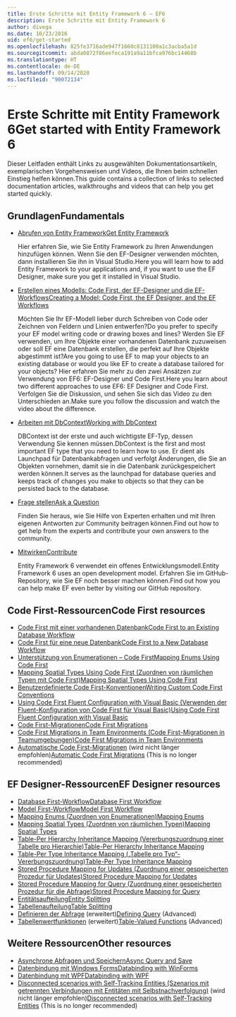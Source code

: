 ```yaml
---
title: Erste Schritte mit Entity Framework 6 – EF6
description: Erste Schritte mit Entity Framework 6
author: divega
ms.date: 10/23/2016
uid: ef6/get-started
ms.openlocfilehash: 825fe3716ade947f1660c8131100a1c3acba5a1d
ms.sourcegitcommit: abda0872f86eefeca191a9a11bfca976bc14468b
ms.translationtype: HT
ms.contentlocale: de-DE
ms.lasthandoff: 09/14/2020
ms.locfileid: "90072134"
---
```

# <a name="get-started-with-entity-framework-6"></a><span data-ttu-id="57868-103">Erste Schritte mit Entity Framework 6</span><span class="sxs-lookup"><span data-stu-id="57868-103">Get started with Entity Framework 6</span></span>

<span data-ttu-id="57868-104">Dieser Leitfaden enthält Links zu ausgewählten Dokumentationsartikeln, exemplarischen Vorgehensweisen und Videos, die Ihnen beim schnellen Einstieg helfen können.</span><span class="sxs-lookup"><span data-stu-id="57868-104">This guide contains a collection of links to selected documentation articles, walkthroughs and videos that can help you get started quickly.</span></span>

## <a name="fundamentals"></a><span data-ttu-id="57868-105">Grundlagen</span><span class="sxs-lookup"><span data-stu-id="57868-105">Fundamentals</span></span>

* [<span data-ttu-id="57868-106">Abrufen von Entity Framework</span><span class="sxs-lookup"><span data-stu-id="57868-106">Get Entity Framework</span></span>](xref:ef6/fundamentals/install)

  <span data-ttu-id="57868-107">Hier erfahren Sie, wie Sie Entity Framework zu Ihren Anwendungen hinzufügen können. Wenn Sie den EF-Designer verwenden möchten, dann installieren Sie ihn in Visual Studio.</span><span class="sxs-lookup"><span data-stu-id="57868-107">Here you will learn how to add Entity Framework to your applications and, if you want to use the EF Designer, make sure you get it installed in Visual Studio.</span></span>

* [<span data-ttu-id="57868-108">Erstellen eines Modells: Code First, der EF-Designer und die EF-Workflows</span><span class="sxs-lookup"><span data-stu-id="57868-108">Creating a Model: Code First, the EF Designer, and the EF Workflows</span></span>](xref:ef6/modeling/index)

  <span data-ttu-id="57868-109">Möchten Sie Ihr EF-Modell lieber durch Schreiben von Code oder Zeichnen von Feldern und Linien entwerfen?</span><span class="sxs-lookup"><span data-stu-id="57868-109">Do you prefer to specify your EF model writing code or drawing boxes and lines?</span></span>
<span data-ttu-id="57868-110">Werden Sie EF verwenden, um Ihre Objekte einer vorhandenen Datenbank zuzuweisen oder soll EF eine Datenbank erstellen, die perfekt auf Ihre Objekte abgestimmt ist?</span><span class="sxs-lookup"><span data-stu-id="57868-110">Are you going to use EF to map your objects to an existing database or would you like EF to create a database tailored for your objects?</span></span>
<span data-ttu-id="57868-111">Hier erfahren Sie mehr zu den zwei Ansätzen zur Verwendung von EF6: EF-Designer und Code First.</span><span class="sxs-lookup"><span data-stu-id="57868-111">Here you learn about two different approaches to use EF6: EF Designer and Code First.</span></span>
<span data-ttu-id="57868-112">Verfolgen Sie die Diskussion, und sehen Sie sich das Video zu den Unterschieden an.</span><span class="sxs-lookup"><span data-stu-id="57868-112">Make sure you follow the discussion and watch the video about the difference.</span></span>

* [<span data-ttu-id="57868-113">Arbeiten mit DbContext</span><span class="sxs-lookup"><span data-stu-id="57868-113">Working with DbContext</span></span>](xref:ef6/fundamentals/working-with-dbcontext)

  <span data-ttu-id="57868-114">DBContext ist der erste und auch wichtigste EF-Typ, dessen Verwendung Sie kennen müssen.</span><span class="sxs-lookup"><span data-stu-id="57868-114">DbContext is the first and most important EF type that you need to learn how to use.</span></span> <span data-ttu-id="57868-115">Er dient als Launchpad für Datenbankabfragen und verfolgt Änderungen, die Sie an Objekten vornehmen, damit sie in die Datenbank zurückgespeichert werden können.</span><span class="sxs-lookup"><span data-stu-id="57868-115">It serves as the launchpad for database queries and keeps track of changes you make to objects so that they can be persisted back to the database.</span></span>

* [<span data-ttu-id="57868-116">Frage stellen</span><span class="sxs-lookup"><span data-stu-id="57868-116">Ask a Question</span></span>](xref:ef6/resources/get-help)

  <span data-ttu-id="57868-117">Finden Sie heraus, wie Sie Hilfe von Experten erhalten und mit Ihren eigenen Antworten zur Community beitragen können.</span><span class="sxs-lookup"><span data-stu-id="57868-117">Find out how to get help from the experts and contribute your own answers to the community.</span></span>

* [<span data-ttu-id="57868-118">Mitwirken</span><span class="sxs-lookup"><span data-stu-id="57868-118">Contribute</span></span>](https://github.com/aspnet/EntityFramework6/)

  <span data-ttu-id="57868-119">Entity Framework 6 verwendet ein offenes Entwicklungsmodell.</span><span class="sxs-lookup"><span data-stu-id="57868-119">Entity Framework 6 uses an open development model.</span></span> <span data-ttu-id="57868-120">Erfahren Sie im GitHub-Repository, wie Sie EF noch besser machen können.</span><span class="sxs-lookup"><span data-stu-id="57868-120">Find out how you can help make EF even better by visiting our GitHub repository.</span></span>

## <a name="code-first-resources"></a><span data-ttu-id="57868-121">Code First-Ressourcen</span><span class="sxs-lookup"><span data-stu-id="57868-121">Code First resources</span></span>

  - [<span data-ttu-id="57868-122">Code First mit einer vorhandenen Datenbank</span><span class="sxs-lookup"><span data-stu-id="57868-122">Code First to an Existing Database Workflow</span></span>](xref:ef6/modeling/code-first/workflows/existing-database)
  - [<span data-ttu-id="57868-123">Code First für eine neue Datenbank</span><span class="sxs-lookup"><span data-stu-id="57868-123">Code First to a New Database Workflow</span></span>](xref:ef6/modeling/code-first/workflows/new-database)
  - [<span data-ttu-id="57868-124">Unterstützung von Enumerationen – Code First</span><span class="sxs-lookup"><span data-stu-id="57868-124">Mapping Enums Using Code First</span></span>](xref:ef6/modeling/code-first/data-types/enums)
  - [<span data-ttu-id="57868-125">Mapping Spatial Types Using Code First (Zuordnen von räumlichen Typen mit Code First)</span><span class="sxs-lookup"><span data-stu-id="57868-125">Mapping Spatial Types Using Code First</span></span>](xref:ef6/modeling/code-first/data-types/spatial)
  - [<span data-ttu-id="57868-126">Benutzerdefinierte Code First-Konventionen</span><span class="sxs-lookup"><span data-stu-id="57868-126">Writing Custom Code First Conventions</span></span>](xref:ef6/modeling/code-first/conventions/custom)
  - [<span data-ttu-id="57868-127">Using Code First Fluent Configuration with Visual Basic (Verwenden der Fluent-Konfiguration von Code First für Visual Basic)</span><span class="sxs-lookup"><span data-stu-id="57868-127">Using Code First Fluent Configuration with Visual Basic</span></span>](xref:ef6/modeling/code-first/fluent/vb)
  - [<span data-ttu-id="57868-128">Code First-Migrationen</span><span class="sxs-lookup"><span data-stu-id="57868-128">Code First Migrations</span></span>](xref:ef6/modeling/code-first/migrations/index)
  - [<span data-ttu-id="57868-129">Code First Migrations in Team Environments (Code First-Migrationen in Teamumgebungen)</span><span class="sxs-lookup"><span data-stu-id="57868-129">Code First Migrations in Team Environments</span></span>](xref:ef6/modeling/code-first/migrations/teams)
  - <span data-ttu-id="57868-130">[Automatische Code First-Migrationen](xref:ef6/modeling/code-first/migrations/automatic) (wird nicht länger empfohlen)</span><span class="sxs-lookup"><span data-stu-id="57868-130">[Automatic Code First Migrations](xref:ef6/modeling/code-first/migrations/automatic) (This is no longer recommended)</span></span>

## <a name="ef-designer-resources"></a><span data-ttu-id="57868-131">EF Designer-Ressourcen</span><span class="sxs-lookup"><span data-stu-id="57868-131">EF Designer resources</span></span>
  - [<span data-ttu-id="57868-132">Database First-Workflow</span><span class="sxs-lookup"><span data-stu-id="57868-132">Database First Workflow</span></span>](xref:ef6/modeling/designer/workflows/database-first)
  - [<span data-ttu-id="57868-133">Model First-Workflow</span><span class="sxs-lookup"><span data-stu-id="57868-133">Model First Workflow</span></span>](xref:ef6/modeling/designer/workflows/model-first)
  - [<span data-ttu-id="57868-134">Mapping Enums (Zuordnen von Enumerationen)</span><span class="sxs-lookup"><span data-stu-id="57868-134">Mapping Enums</span></span>](xref:ef6/modeling/designer/data-types/enums)
  - [<span data-ttu-id="57868-135">Mapping Spatial Types (Zuordnen von räumlichen Typen)</span><span class="sxs-lookup"><span data-stu-id="57868-135">Mapping Spatial Types</span></span>](xref:ef6/modeling/designer/data-types/spatial)
  - [<span data-ttu-id="57868-136">Table-Per Hierarchy Inheritance Mapping (Vererbungszuordnung einer Tabelle pro Hierarchie)</span><span class="sxs-lookup"><span data-stu-id="57868-136">Table-Per Hierarchy Inheritance Mapping</span></span>](xref:ef6/modeling/designer/inheritance/tph)
  - [<span data-ttu-id="57868-137">Table-Per Type Inheritance Mapping („Tabelle pro Typ“-Vererbungszuordnung)</span><span class="sxs-lookup"><span data-stu-id="57868-137">Table-Per Type Inheritance Mapping</span></span>](xref:ef6/modeling/designer/inheritance/tpt)
  - [<span data-ttu-id="57868-138">Stored Procedure Mapping for Updates (Zuordnung einer gespeicherten Prozedur für Updates)</span><span class="sxs-lookup"><span data-stu-id="57868-138">Stored Procedure Mapping for Updates</span></span>](xref:ef6/modeling/designer/stored-procedures/cud)
  - [<span data-ttu-id="57868-139">Stored Procedure Mapping for Query (Zuordnung einer gespeicherten Prozedur für die Abfrage)</span><span class="sxs-lookup"><span data-stu-id="57868-139">Stored Procedure Mapping for Query</span></span>](xref:ef6/modeling/designer/stored-procedures/query)
  - [<span data-ttu-id="57868-140">Entitätsaufteilung</span><span class="sxs-lookup"><span data-stu-id="57868-140">Entity Splitting</span></span>](xref:ef6/modeling/designer/entity-splitting)
  - [<span data-ttu-id="57868-141">Tabellenaufteilung</span><span class="sxs-lookup"><span data-stu-id="57868-141">Table Splitting</span></span>](xref:ef6/modeling/designer/table-splitting)
  - <span data-ttu-id="57868-142">[Definieren der Abfrage](xref:ef6/modeling/designer/advanced/defining-query) (erweitert)</span><span class="sxs-lookup"><span data-stu-id="57868-142">[Defining Query](xref:ef6/modeling/designer/advanced/defining-query) (Advanced)</span></span>
  - <span data-ttu-id="57868-143">[Tabellenwertfunktionen](xref:ef6/modeling/designer/advanced/tvfs) (erweitert)</span><span class="sxs-lookup"><span data-stu-id="57868-143">[Table-Valued Functions](xref:ef6/modeling/designer/advanced/tvfs) (Advanced)</span></span>

## <a name="other-resources"></a><span data-ttu-id="57868-144">Weitere Ressourcen</span><span class="sxs-lookup"><span data-stu-id="57868-144">Other resources</span></span>
  - [<span data-ttu-id="57868-145">Asynchrone Abfragen und Speichern</span><span class="sxs-lookup"><span data-stu-id="57868-145">Async Query and Save</span></span>](xref:ef6/fundamentals/async)
  - [<span data-ttu-id="57868-146">Datenbindung mit Windows Forms</span><span class="sxs-lookup"><span data-stu-id="57868-146">Databinding with WinForms</span></span>](xref:ef6/fundamentals/databinding/winforms)
  - [<span data-ttu-id="57868-147">Datenbindung mit WPF</span><span class="sxs-lookup"><span data-stu-id="57868-147">Databinding with WPF</span></span>](xref:ef6/fundamentals/databinding/wpf)
  - <span data-ttu-id="57868-148">[Disconnected scenarios with Self-Tracking Entities (Szenarios mit getrennten Verbindungen mit Entitäten mit Selbstnachverfolgung)](xref:ef6/fundamentals/disconnected-entities/self-tracking-entities/walkthrough) (wird nicht länger empfohlen)</span><span class="sxs-lookup"><span data-stu-id="57868-148">[Disconnected scenarios with Self-Tracking Entities](xref:ef6/fundamentals/disconnected-entities/self-tracking-entities/walkthrough) (This is no longer recommended)</span></span>
